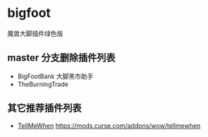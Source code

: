 # bigfoot
魔兽大脚插件绿色版

## master 分支删除插件列表
* BigFootBank 大脚黑市助手
* TheBurningTrade

## 其它推荐插件列表
* [TellMeWhen](https://github.com/ascott18/TellMeWhen) https://mods.curse.com/addons/wow/tellmewhen
